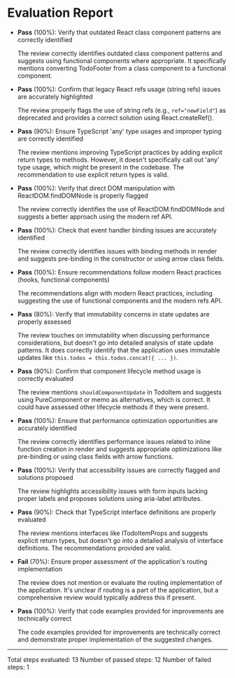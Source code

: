 # Evaluation Report

- **Pass** (100%): Verify that outdated React class component patterns are correctly identified
  
  The review correctly identifies outdated class component patterns and suggests using functional components where appropriate. It specifically mentions converting TodoFooter from a class component to a functional component.

- **Pass** (100%): Confirm that legacy React refs usage (string refs) issues are accurately highlighted
  
  The review properly flags the use of string refs (e.g., `ref="newField"`) as deprecated and provides a correct solution using React.createRef().

- **Pass** (90%): Ensure TypeScript 'any' type usages and improper typing are correctly identified
  
  The review mentions improving TypeScript practices by adding explicit return types to methods. However, it doesn't specifically call out 'any' type usage, which might be present in the codebase. The recommendation to use explicit return types is valid.

- **Pass** (100%): Verify that direct DOM manipulation with ReactDOM.findDOMNode is properly flagged
  
  The review correctly identifies the use of ReactDOM.findDOMNode and suggests a better approach using the modern ref API.

- **Pass** (100%): Check that event handler binding issues are accurately identified
  
  The review correctly identifies issues with binding methods in render and suggests pre-binding in the constructor or using arrow class fields.

- **Pass** (100%): Ensure recommendations follow modern React practices (hooks, functional components)
  
  The recommendations align with modern React practices, including suggesting the use of functional components and the modern refs API.

- **Pass** (80%): Verify that immutability concerns in state updates are properly assessed
  
  The review touches on immutability when discussing performance considerations, but doesn't go into detailed analysis of state update patterns. It does correctly identify that the application uses immutable updates like `this.todos = this.todos.concat({ ... })`.

- **Pass** (90%): Confirm that component lifecycle method usage is correctly evaluated
  
  The review mentions `shouldComponentUpdate` in TodoItem and suggests using PureComponent or memo as alternatives, which is correct. It could have assessed other lifecycle methods if they were present.

- **Pass** (100%): Ensure that performance optimization opportunities are accurately identified
  
  The review correctly identifies performance issues related to inline function creation in render and suggests appropriate optimizations like pre-binding or using class fields with arrow functions.

- **Pass** (100%): Verify that accessibility issues are correctly flagged and solutions proposed
  
  The review highlights accessibility issues with form inputs lacking proper labels and proposes solutions using aria-label attributes.

- **Pass** (90%): Check that TypeScript interface definitions are properly evaluated
  
  The review mentions interfaces like ITodoItemProps and suggests explicit return types, but doesn't go into a detailed analysis of interface definitions. The recommendations provided are valid.

- **Fail** (70%): Ensure proper assessment of the application's routing implementation
  
  The review does not mention or evaluate the routing implementation of the application. It's unclear if routing is a part of the application, but a comprehensive review would typically address this if present.

- **Pass** (100%): Verify that code examples provided for improvements are technically correct
  
  The code examples provided for improvements are technically correct and demonstrate proper implementation of the suggested changes.

---

Total steps evaluated: 13
Number of passed steps: 12
Number of failed steps: 1